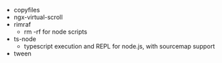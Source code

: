 * copyfiles
* ngx-virtual-scroll
* rimraf
    * rm -rf for node scripts
* ts-node
    * typescript execution and REPL for node.js, with sourcemap support
* tween
